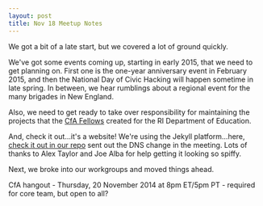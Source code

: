 ```yaml
---
layout: post
title: Nov 18 Meetup Notes
---
```


We got a bit of a late start, but we covered a lot of ground quickly.

We've got some events coming up, starting in early 2015, that we need to get planning on. First one is the one-year anniversary event in February 2015, and then the National Day of Civic Hacking will happen sometime in late spring. In between, we hear rumblings about a regional event for the many brigades in New England. 

Also, we need to get ready to take over responsibility for maintaining the projects that the [CfA Fellows](http://codeisland.tumblr.com/) created for the RI Department of Education. 

And, check it out...it's a website! We're using the Jekyll platform...here, [check it out in our repo](http://github.com/codeisland/codeisland.github.io/) sent out the DNS change in the meeting. Lots of thanks to Alex Taylor and Joe Alba for help getting it looking so spiffy. 

Next, we broke into our workgroups and moved things ahead. 

CfA hangout - Thursday, 20 November 2014 at 8pm ET/5pm PT - required for core team, but open to all?

